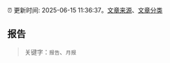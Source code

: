 :alarm_clock: 更新时间: 2025-06-15 11:36:37。[文章来源](/README.md)、[文章分类](/TAGS.md)

## 报告


> 关键字：`报告`、`月报`



